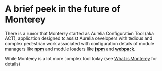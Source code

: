 # A brief peek in the future of Monterey

There is a rumor that Monterey started as Aurelia Configuration Tool (aka ACT), application designed to assist Aurelia developers with tedious and complex pedestrian work associated with configuration details of module managers like **[npm](https://www.npmjs.com/)** and module loaders like **[jspm](http://jspm.io/)** and **[webpack](http://webpack.github.io/docs/)**.

While Monterey is a lot more complex tool today (see [What is Monterey](../introduction/what_is_monterey.html) for details)

